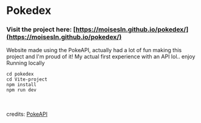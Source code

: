 # Pokedex
### Visit the project here: [https://moisesln.github.io/pokedex/](https://moisesln.github.io/pokedex/)
Website made using the PokeAPI, actually had a lot of fun making this project and I'm proud of it! My actual first experience with an API lol.. enjoy <br>
Running locally
```
cd pokedex
cd Vite-project
npm install
npm run dev
```
<br> <br>
credits: [PokeAPI](https://pokeapi.co/)
